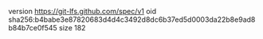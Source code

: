 version https://git-lfs.github.com/spec/v1
oid sha256:b4babe3e87820683d4d4c3492d8dc6b37ed5d0003da22b8e9ad8b84b7ce0f545
size 182
